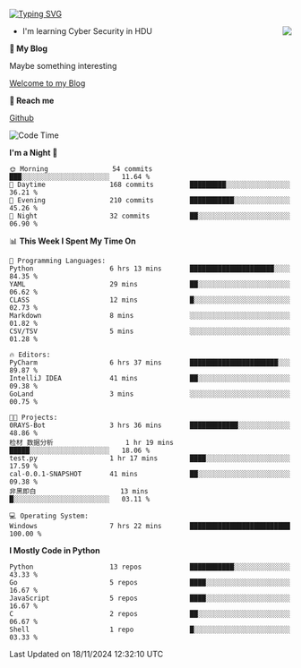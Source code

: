 [![Typing SVG](https://readme-typing-svg.herokuapp.com?font=Fira+Code&pause=1000&random=false&width=450&height=60&lines=Hello+%F0%9F%91%8B%F0%9F%8F%BB;I'm+JBNRZ)](https://git.io/typing-svg)

<a href="#">
  <img align="right" src="https://github-readme-stats.vercel.app/api?username=JBNRZ&show_icons=true&bg_color=15,f2f7fd,E0EAFC" />
</a>

- I'm learning Cyber Security in HDU

 **🌱 My Blog**

Maybe something interesting

[Welcome to my Blog](https://jbnrz.com.cn/)

 **💬 Reach me** 

[Github](https://github.com/JBNRZ)


<!--START_SECTION:waka-->
![Code Time](http://img.shields.io/badge/Code%20Time-750%20hrs%2026%20mins-blue)

**I'm a Night 🦉** 

```text
🌞 Morning                54 commits          ███░░░░░░░░░░░░░░░░░░░░░░   11.64 % 
🌆 Daytime                168 commits         █████████░░░░░░░░░░░░░░░░   36.21 % 
🌃 Evening                210 commits         ███████████░░░░░░░░░░░░░░   45.26 % 
🌙 Night                  32 commits          ██░░░░░░░░░░░░░░░░░░░░░░░   06.90 % 
```


📊 **This Week I Spent My Time On** 

```text
💬 Programming Languages: 
Python                   6 hrs 13 mins       █████████████████████░░░░   84.35 % 
YAML                     29 mins             ██░░░░░░░░░░░░░░░░░░░░░░░   06.62 % 
CLASS                    12 mins             █░░░░░░░░░░░░░░░░░░░░░░░░   02.73 % 
Markdown                 8 mins              ░░░░░░░░░░░░░░░░░░░░░░░░░   01.82 % 
CSV/TSV                  5 mins              ░░░░░░░░░░░░░░░░░░░░░░░░░   01.28 % 

🔥 Editors: 
PyCharm                  6 hrs 37 mins       ██████████████████████░░░   89.87 % 
IntelliJ IDEA            41 mins             ██░░░░░░░░░░░░░░░░░░░░░░░   09.38 % 
GoLand                   3 mins              ░░░░░░░░░░░░░░░░░░░░░░░░░   00.75 % 

🐱‍💻 Projects: 
0RAYS-Bot                3 hrs 36 mins       ████████████░░░░░░░░░░░░░   48.86 % 
检材 数据分析                  1 hr 19 mins        █████░░░░░░░░░░░░░░░░░░░░   18.06 % 
test.py                  1 hr 17 mins        ████░░░░░░░░░░░░░░░░░░░░░   17.59 % 
cal-0.0.1-SNAPSHOT       41 mins             ██░░░░░░░░░░░░░░░░░░░░░░░   09.38 % 
非黑即白                     13 mins             █░░░░░░░░░░░░░░░░░░░░░░░░   03.11 % 

💻 Operating System: 
Windows                  7 hrs 22 mins       █████████████████████████   100.00 % 
```

**I Mostly Code in Python** 

```text
Python                   13 repos            ███████████░░░░░░░░░░░░░░   43.33 % 
Go                       5 repos             ████░░░░░░░░░░░░░░░░░░░░░   16.67 % 
JavaScript               5 repos             ████░░░░░░░░░░░░░░░░░░░░░   16.67 % 
C                        2 repos             ██░░░░░░░░░░░░░░░░░░░░░░░   06.67 % 
Shell                    1 repo              █░░░░░░░░░░░░░░░░░░░░░░░░   03.33 % 
```




 Last Updated on 18/11/2024 12:32:10 UTC
<!--END_SECTION:waka-->
